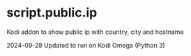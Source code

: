 # script.public.ip
Kodi addon to show public ip with country, city and hostname

2024-09-28
Updated to run on Kodi Omega (Python 3)

